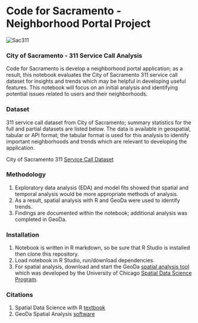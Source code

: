 # Code for Sacramento - Neighborhood Portal Project

![Sac311](https://github.com/walteryu/code4sac/blob/master/sac311/images/sac311_logo.png)

### City of Sacramento - 311 Service Call Analysis

Code for Sacramento is develop a neighborhood portal application; as a result, this notebook evaluates the City of Sacramento 311 service call dataset for insights and trends which may be helpful in developing useful features. This notebook will focus on an initial analysis and identifying potential issues related to users and their neighborhoods.  

### Dataset

311 service call dataset from City of Sacramento; summary statistics for the full and partial datasets are listed below. The data is available in geospatial, tabular or API format; the tabular format is used for this analysis to identify important neighborhoods and trends which are relevant to developing the application.  

City of Sacramento 311 [Service Call Dataset](https://data.cityofsacramento.org/datasets/08794a6695b3483f889e9bef122517e9_0)

### Methodology
1. Exploratory data analysis (EDA) and model fits showed that spatial and temporal analysis would be more appropriate methods of analysis.
2. As a result, spatial analysis with R and GeoDa were used to identify trends.
3. Findings are documented within the notebook; additional analysis was completed in GeoDa.

### Installation
1. Notebook is written in R markdown, so be sure that R Studio is installed then clone this repository.
2. Load notebook in R Studio, run/download dependencies.
3. For spatial analysis, download and start the GeoDa [spatial analysis tool](https://geodacenter.github.io/download.html) which was developed by the University of Chicago [Spatial Data Science Program](https://spatial.uchicago.edu/).

### Citations

1. Spatial Data Science with R [textbook](https://rspatial.org/)
2. GeoDa Spatial Analysis [software](https://geodacenter.github.io/index.html)
